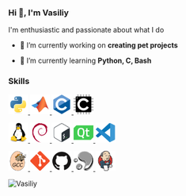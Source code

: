 ### Hi 👋, I'm Vasiliy

I'm enthusiastic and passionate about what I do

- 🔭 I’m currently working on **creating pet projects**

- 🌱 I’m currently learning **Python, C, Bash**

### Skills

<a href="https://www.python.org" target="_blank"> <img src="icons/python.svg" alt="python" width="40" height="40"/> </a>
<a href="https://www.mathworks.com/products/matlab.html" target="_blank"> <img src="icons/matlab.svg" alt="matlab" width="40" height="40"/> </a>
<a href="https://en.wikipedia.org/wiki/C_(programming_language)" target="_blank"> <img src="icons/c.svg" alt="C" width="40" height="40"/> </a>
<a href="https://www.embeddedc.in/" target="_blank"> <img src="icons/embeddedc.svg" alt="embeddedc" width="40" height="40"/> </a>

<a href="https://www.linux.org/" target="_blank"> <img src="icons/linux.svg" alt="linux" width="40" height="40"/> </a>
<a href="https://www.debian.org/" target="_blank"> <img src="icons/debian.svg" alt="debian" width="40" height="40"/> </a>
<a href="https://www.gnu.org/software/bash/" target="_blank"> <img src="icons/bash.svg" alt="bash" width="40" height="40"/> </a>
<a href="https://www.qt.io/" target="_blank"> <img src="icons/qt.svg" alt="qt" width="40" height="40"/> </a>
<a href="https://code.visualstudio.com/" target="_blank"> <img src="icons/vscode.svg" alt="vscode" width="40" height="40"/> </a>

<a href="https://gcc.gnu.org/" target="_blank"> <img src="icons/gcc.svg" alt="gcc" width="40" height="40"/> </a>
<a href="https://git-scm.com/" target="_blank"> <img src="icons/git.svg" alt="git" width="40" height="40"/> </a>
<a href="https://github.com/" target="_blank"> <img src="icons/github.svg" alt="github" width="40" height="40"/> </a>
<a href="https://www.mercurial-scm.org/" target="_blank"> <img src="icons/mercurial.svg" alt="mercurial" width="40" height="40"/> </a>
<a href="https://www.jenkins.io/" target="_blank"> <img src="icons/jenkins.svg" alt="jenkins" width="40" height="40"/> </a>


<img src="https://github-readme-stats.vercel.app/api?username=VasiliyMatlab&show_icons=true&count_private=true&theme=solarized-dark&locale=en" alt="Vasiliy" />


<!---
VasiliyMatlab/VasiliyMatlab is a ✨ special ✨ repository because its `README.md` (this file) appears on your GitHub profile.
You can click the Preview link to take a look at your changes.
--->
